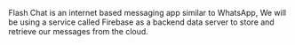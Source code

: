 

Flash Chat is an internet based messaging app similar to WhatsApp, We will be using a service called Firebase as a backend data server to store and retrieve our messages from the cloud. 

